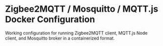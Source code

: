 # Zigbee2MQTT / Mosquitto / MQTT.js Docker Configuration

Working configuration for running Zigbee2MQTT client, MQTT.js Node client, and Mosquitto broker in a containerized format.
